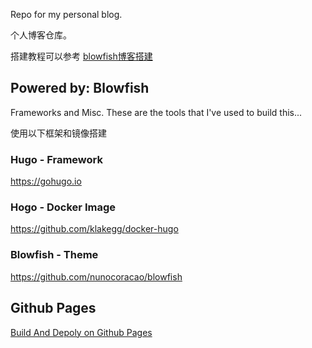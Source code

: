 

Repo for my personal blog.

个人博客仓库。

搭建教程可以参考 [blowfish博客搭建](content/articels/博客搭建/index.md)

## Powered by: Blowfish

Frameworks and Misc.
These are the tools that I've used to build this...

使用以下框架和镜像搭建

### Hugo - Framework
https://gohugo.io

### Hogo - Docker Image
https://github.com/klakegg/docker-hugo

### Blowfish - Theme
https://github.com/nunocoracao/blowfish

## Github Pages
[Build And Depoly on Github Pages](https://gohugo.io/hosting-and-deployment/hosting-on-github/)

